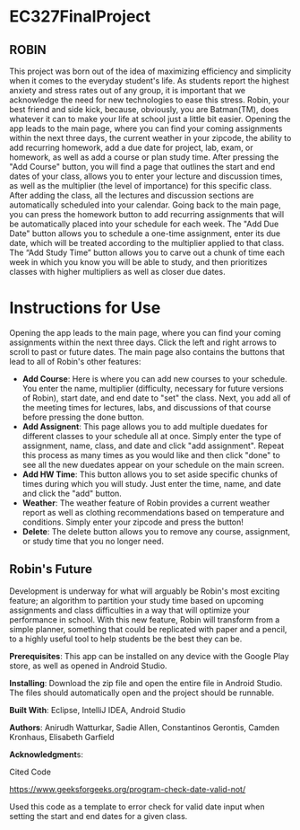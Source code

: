 # EC327FinalProject

## ROBIN
This project was born out of the idea of maximizing efficiency and simplicity when it comes to the everyday student's life. As students report the highest anxiety and stress rates out of any group, it is important that we acknowledge the need for new technologies to ease this stress. Robin, your best friend and side kick, because, obviously, you are Batman(TM), does whatever it can to make your life at school just a little bit easier. Opening the app leads to the main page, where you can find your coming assignments within the next three days, the current weather in your zipcode, the ability to add recurring homework, add a due date for project, lab, exam, or homework, as well as add a course or plan study time. After pressing the "Add Course" button, you will find a page that outlines the start and end dates of your class, allows you to enter your lecture and discussion times, as well as the multiplier (the level of importance) for this specific class. After adding the class, all the lectures and discussion sections are automatically scheduled into your calendar. Going back to the main page, you can press the homework button to add recurring assignments that will be automatically placed into your schedule for each week. The "Add Due Date" button allows you to schedule a one-time assignment, enter its due date, which will be treated according to the multiplier applied to that class. The “Add Study Time” button allows you to carve out a chunk of time each week in which you know you will be able to study, and then prioritizes classes with higher multipliers as well as closer due dates. 

# Instructions for Use
Opening the app leads to the main page, where you can find your coming assignments within the next three days. Click the left and right arrows to scroll to past or future dates. The main page also contains the buttons that lead to all of Robin's other features:
* **Add Course**: Here is where you can add new courses to your schedule. You enter the name, multiplier (difficulty, necessary for future versions of Robin), start date, and end date to "set" the class. Next, you add all of the meeting times for lectures, labs, and discussions of that course before pressing the done button.
* **Add Assignent**: This page allows you to add multiple duedates for different classes to your schedule all at once. Simply enter the type of assignment, name, class, and date and click "add assignment". Repeat this process as many times as you would like and then click "done" to see all the new duedates appear on your schedule on the main screen. 
* **Add HW Time**: This button allows you to set aside specific chunks of times during which you will study. Just enter the time, name, and date and click the "add" button. 
* **Weather**: The weather feature of Robin provides a current weather report as well as clothing recommendations based on temperature and conditions. Simply enter your zipcode and press the button!
* **Delete**: The delete button allows you to remove any course, assignment, or study time that you no longer need.

## Robin's Future
Development is underway for what will arguably be Robin's most exciting feature; an algorithm to partition your study time based on upcoming assignments and class difficulties in a way that will optimize your performance in school. With this new feature, Robin will transform from a simple planner, something that could be replicated with paper and a pencil, to a highly useful tool to help students be the best they can be. 

**Prerequisites**: This app can be installed on any device with the Google Play store, as well as opened in Android Studio. 

**Installing**: Download the zip file and open the entire file in Android Studio. The files should automatically open and the project should be runnable. 

**Built With**: Eclipse, IntelliJ IDEA, Android Studio



**Authors**: Anirudh Watturkar, Sadie Allen, Constantinos Gerontis, Camden Kronhaus, Elisabeth Garfield


**Acknowledgment**s:

Cited Code

https://www.geeksforgeeks.org/program-check-date-valid-not/

Used this code as a template to error check for valid date input when setting the start and end dates for a given class.

